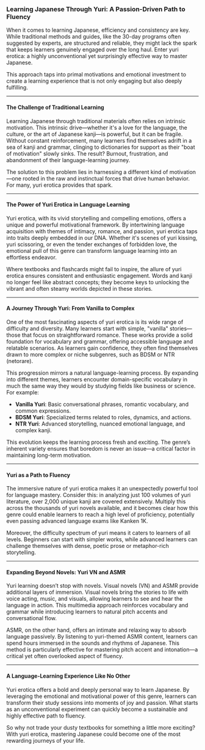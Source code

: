 ### Learning Japanese Through Yuri: A Passion-Driven Path to Fluency

When it comes to learning Japanese, efficiency and consistency are key. While traditional methods and guides, like the 30-day programs often suggested by experts, are structured and reliable, they might lack the spark that keeps learners genuinely engaged over the long haul. Enter yuri erotica: a highly unconventional yet surprisingly effective way to master Japanese.

This approach taps into primal motivations and emotional investment to create a learning experience that is not only engaging but also deeply fulfilling.

---

#### The Challenge of Traditional Learning

Learning Japanese through traditional materials often relies on intrinsic motivation. This intrinsic drive—whether it's a love for the language, the culture, or the art of Japanese kanji—is powerful, but it can be fragile. Without constant reinforcement, many learners find themselves adrift in a sea of kanji and grammar, clinging to dictionaries for support as their "boat of motivation" slowly sinks. The result? Burnout, frustration, and abandonment of their language-learning journey.

The solution to this problem lies in harnessing a different kind of motivation—one rooted in the raw and instinctual forces that drive human behavior. For many, yuri erotica provides that spark.

---

#### The Power of Yuri Erotica in Language Learning

Yuri erotica, with its vivid storytelling and compelling emotions, offers a unique and powerful motivational framework. By intertwining language acquisition with themes of intimacy, romance, and passion, yuri erotica taps into traits deeply embedded in our DNA. Whether it's scenes of yuri kissing, yuri scissoring, or even the tender exchanges of forbidden love, the emotional pull of this genre can transform language learning into an effortless endeavor.

Where textbooks and flashcards might fail to inspire, the allure of yuri erotica ensures consistent and enthusiastic engagement. Words and kanji no longer feel like abstract concepts; they become keys to unlocking the vibrant and often steamy worlds depicted in these stories.

---

#### A Journey Through Yuri: From Vanilla to Complex

One of the most fascinating aspects of yuri erotica is its wide range of difficulty and diversity. Many learners start with simple, "vanilla" stories—those that focus on straightforward romance. These works provide a solid foundation for vocabulary and grammar, offering accessible language and relatable scenarios. As learners gain confidence, they often find themselves drawn to more complex or niche subgenres, such as BDSM or NTR (netorare).

This progression mirrors a natural language-learning process. By expanding into different themes, learners encounter domain-specific vocabulary in much the same way they would by studying fields like business or science. For example:

- **Vanilla Yuri**: Basic conversational phrases, romantic vocabulary, and common expressions.
- **BDSM Yuri**: Specialized terms related to roles, dynamics, and actions.
- **NTR Yuri**: Advanced storytelling, nuanced emotional language, and complex kanji.

This evolution keeps the learning process fresh and exciting. The genre’s inherent variety ensures that boredom is never an issue—a critical factor in maintaining long-term motivation.

---

#### Yuri as a Path to Fluency

The immersive nature of yuri erotica makes it an unexpectedly powerful tool for language mastery. Consider this: in analyzing just 100 volumes of yuri literature, over 2,000 unique kanji are covered extensively. Multiply this across the thousands of yuri novels available, and it becomes clear how this genre could enable learners to reach a high level of proficiency, potentially even passing advanced language exams like Kanken 1K.

Moreover, the difficulty spectrum of yuri means it caters to learners of all levels. Beginners can start with simpler works, while advanced learners can challenge themselves with dense, poetic prose or metaphor-rich storytelling.

---

#### Expanding Beyond Novels: Yuri VN and ASMR

Yuri learning doesn’t stop with novels. Visual novels (VN) and ASMR provide additional layers of immersion. Visual novels bring the stories to life with voice acting, music, and visuals, allowing learners to see and hear the language in action. This multimedia approach reinforces vocabulary and grammar while introducing learners to natural pitch accents and conversational flow.

ASMR, on the other hand, offers an intimate and relaxing way to absorb language passively. By listening to yuri-themed ASMR content, learners can spend hours immersed in the sounds and rhythms of Japanese. This method is particularly effective for mastering pitch accent and intonation—a critical yet often overlooked aspect of fluency.

---

#### A Language-Learning Experience Like No Other

Yuri erotica offers a bold and deeply personal way to learn Japanese. By leveraging the emotional and motivational power of this genre, learners can transform their study sessions into moments of joy and passion. What starts as an unconventional experiment can quickly become a sustainable and highly effective path to fluency.

So why not trade your dusty textbooks for something a little more exciting? With yuri erotica, mastering Japanese could become one of the most rewarding journeys of your life.
